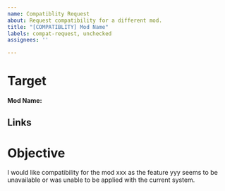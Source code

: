 ```yaml
---
name: Compatiblity Request
about: Request compatibility for a different mod.
title: "[COMPATIBLITY] Mod Name"
labels: compat-request, unchecked
assignees: ''

---
```


# Target

**Mod Name:**

## Links

# Objective

I would like compatibility for the mod xxx as the feature yyy seems to be unavailable or was unable to be applied with the current system.
